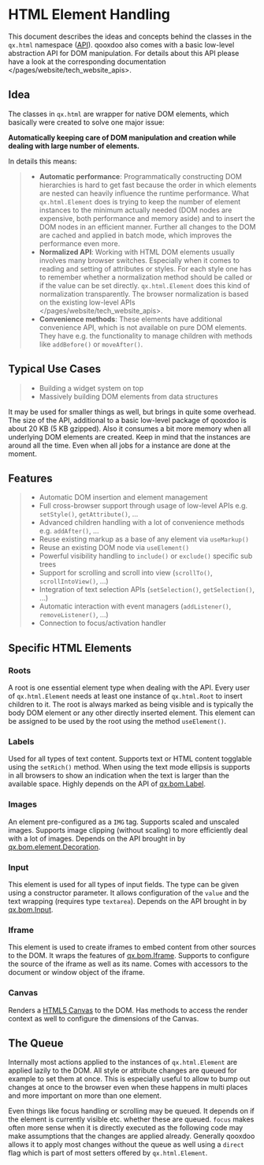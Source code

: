HTML Element Handling
=====================

This document describes the ideas and concepts behind the classes in the
`qx.html` namespace ([API](http://api.qooxdoo.org/#qx.html)). qooxdoo
also comes with a basic low-level abstraction API for DOM manipulation.
For details about this API please have a look at the
corresponding documentation \</pages/website/tech\_website\_apis\>.

Idea
----

The classes in `qx.html` are wrapper for native DOM elements, which
basically were created to solve one major issue:

**Automatically keeping care of DOM manipulation and creation while
dealing with large number of elements.**

In details this means:

> -   **Automatic performance**: Programmatically constructing DOM
>     hierarchies is hard to get fast because the order in which
>     elements are nested can heavily influence the runtime performance.
>     What `qx.html.Element` does is trying to keep the number of
>     element instances to the minimum actually needed (DOM nodes are
>     expensive, both performance and memory aside) and to insert the
>     DOM nodes in an efficient manner. Further all changes to the DOM
>     are cached and applied in batch mode, which improves the
>     performance even more.
> -   **Normalized API**: Working with HTML DOM elements usually
>     involves many browser switches. Especially when it comes to
>     reading and setting of attributes or styles. For each style one
>     has to remember whether a normalization method should be called or
>     if the value can be set directly. `qx.html.Element` does this kind
>     of normalization transparently. The browser normalization is based
>     on the
>     existing low-level APIs \</pages/website/tech\_website\_apis\>.
> -   **Convenience methods**: These elements have additional
>     convenience API, which is not available on pure DOM elements. They
>     have e.g. the functionality to manage children with methods like
>     `addBefore()` or `moveAfter()`.

Typical Use Cases
-----------------

> -   Building a widget system on top
> -   Massively building DOM elements from data structures

It may be used for smaller things as well, but brings in quite some
overhead. The size of the API, additional to a basic low-level package
of qooxdoo is about 20 KB (5 KB gzipped). Also it consumes a bit more
memory when all underlying DOM elements are created. Keep in mind that
the instances are around all the time. Even when all jobs for a instance
are done at the moment.

Features
--------

> -   Automatic DOM insertion and element management
> -   Full cross-browser support through usage of low-level APIs e.g.
>     `setStyle()`, `getAttribute()`, ...
> -   Advanced children handling with a lot of convenience methods e.g.
>     `addAfter()`, ...
> -   Reuse existing markup as a base of any element via `useMarkup()`
> -   Reuse an existing DOM node via `useElement()`
> -   Powerful visibility handling to `include()` or `exclude()`
>     specific sub trees
> -   Support for scrolling and scroll into view (`scrollTo()`,
>     `scrollIntoView()`, ...)
> -   Integration of text selection APIs (`setSelection()`,
>     `getSelection()`, ...)
> -   Automatic interaction with event managers (`addListener()`,
>     `removeListener()`, ...)
> -   Connection to focus/activation handler

Specific HTML Elements
----------------------

### Roots

A root is one essential element type when dealing with the API. Every
user of `qx.html.Element` needs at least one instance of `qx.html.Root`
to insert children to it. The root is always marked as being visible and
is typically the body DOM element or any other directly inserted
element. This element can be assigned to be used by the root using the
method `useElement()`.

### Labels

Used for all types of text content. Supports text or HTML content
togglable using the `setRich()` method. When using the text mode
ellipsis is supports in all browsers to show an indication when the text
is larger than the available space. Highly depends on the API of
[qx.bom.Label](http://api.qooxdoo.org#qx.bom.Label).

### Images

An element pre-configured as a `IMG` tag. Supports scaled and unscaled
images. Supports image clipping (without scaling) to more efficiently
deal with a lot of images. Depends on the API brought in by
[qx.bom.element.Decoration](http://api.qooxdoo.org#qx.bom.element.Decoration).

### Input

This element is used for all types of input fields. The type can be
given using a constructor parameter. It allows configuration of the
`value` and the text wrapping (requires type `textarea`). Depends on the
API brought in by [qx.bom.Input](http://api.qooxdoo.org#qx.bom.Input).

### Iframe

This element is used to create iframes to embed content from other
sources to the DOM. It wraps the features of
[qx.bom.Iframe](http://api.qooxdoo.org#qx.bom.Iframe). Supports to
configure the source of the iframe as well as its name. Comes with
accessors to the document or window object of the iframe.

### Canvas

Renders a [HTML5
Canvas](https://html.spec.whatwg.org/multipage/scripting.html#the-canvas-element)
to the DOM. Has methods to access the render context as well to
configure the dimensions of the Canvas.

The Queue
---------

Internally most actions applied to the instances of `qx.html.Element`
are applied lazily to the DOM. All style or attribute changes are queued
for example to set them at once. This is especially useful to allow to
bump out changes at once to the browser even when these happens in multi
places and more important on more than one element.

Even things like focus handling or scrolling may be queued. It depends
on if the element is currently visible etc. whether these are queued.
`focus` makes often more sense when it is directly executed as the
following code may make assumptions that the changes are applied
already. Generally qooxdoo allows it to apply most changes without the
queue as well using a `direct` flag which is part of most setters
offered by `qx.html.Element`.
